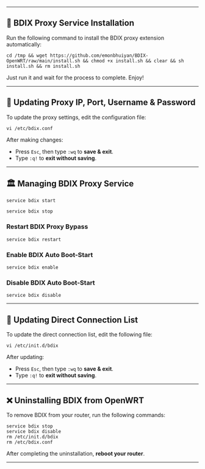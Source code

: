
---

## 🚀 BDIX Proxy Service Installation

Run the following command to install the BDIX proxy extension automatically:

```
cd /tmp && wget https://github.com/emonbhuiyan/BDIX-OpenWRT/raw/main/install.sh && chmod +x install.sh && clear && sh install.sh && rm install.sh
```

Just run it and wait for the process to complete. Enjoy!

---

## 🔧 Updating Proxy IP, Port, Username & Password

To update the proxy settings, edit the configuration file:

```
vi /etc/bdix.conf
```

After making changes:
- Press `Esc`, then type `:wq` to **save & exit**.
- Type `:q!` to **exit without saving**.


---

## 🏛 Managing BDIX Proxy Service


```
service bdix start
```


```
service bdix stop
```

### Restart BDIX Proxy Bypass
```
service bdix restart
```

### Enable BDIX Auto Boot-Start
```
service bdix enable
```

### Disable BDIX Auto Boot-Start
```
service bdix disable
```

---

## 🔄 Updating Direct Connection List

To update the direct connection list, edit the following file:

```
vi /etc/init.d/bdix
```


After updating:
- Press `Esc`, then type `:wq` to **save & exit**.
- Type `:q!` to **exit without saving**.

---

## ❌ Uninstalling BDIX from OpenWRT

To remove BDIX from your router, run the following commands:

```
service bdix stop
service bdix disable
rm /etc/init.d/bdix
rm /etc/bdix.conf
```

After completing the uninstallation, **reboot your router**.

---

